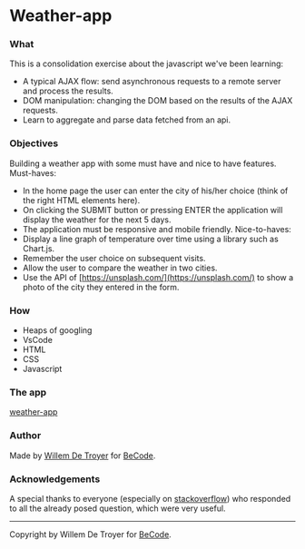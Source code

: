 # Weather-app
### What
This is a consolidation exercise about the javascript we've been learning:

- A typical AJAX flow: send asynchronous requests to a remote server and process the results.
- DOM manipulation: changing the DOM based on the results of the AJAX requests.
- Learn to aggregate and parse data fetched from an api.
  
### Objectives
Building a weather app with some must have and nice to have features.
Must-haves:
- In the home page the user can enter the city of his/her choice (think of the right HTML elements here).
- On clicking the SUBMIT button or pressing ENTER the application will display the weather for the next 5 days.
- The application must be responsive and mobile friendly.
Nice-to-haves:
- Display a line graph of temperature over time using a library such as Chart.js.
- Remember the user choice on subsequent visits.
- Allow the user to compare the weather in two cities.
- Use the API of [https://unsplash.com/](https://unsplash.com/) to show a photo of the city they entered in the form.

### How
- Heaps of googling
- VsCode
- HTML
- CSS
- Javascript

### The app
[weather-app](https://willemdt369.github.io/weather-app/index.html)

### Author
Made by [Willem De Troyer](https://github.com/WillemDT369/) for [BeCode](https://becode.org).

### Acknowledgements
A special thanks to everyone (especially on [stackoverflow](https://stackoverflow.com)) who responded to all the already posed question, which were very useful.

---
Copyright by Willem De Troyer for [BeCode](https://becode.org).